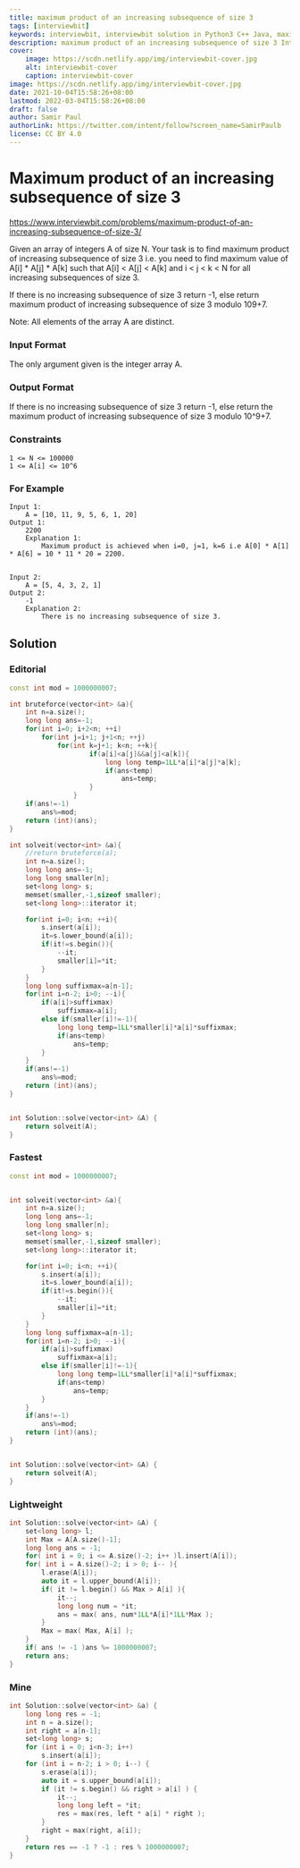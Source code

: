 ```yaml
---
title: maximum product of an increasing subsequence of size 3
tags: [interviewbit]
keywords: interviewbit, interviewbit solution in Python3 C++ Java, maximum product of an increasing subsequence of size 3 solution
description: maximum product of an increasing subsequence of size 3 Interviewbit Solution Explained
cover:
    image: https://scdn.netlify.app/img/interviewbit-cover.jpg
    alt: interviewbit-cover
    caption: interviewbit-cover
image: https://scdn.netlify.app/img/interviewbit-cover.jpg
date: 2021-10-04T15:58:26+08:00
lastmod: 2022-03-04T15:58:26+08:00
draft: false
author: Samir Paul
authorLink: https://twitter.com/intent/follow?screen_name=SamirPaulb
license: CC BY 4.0
---
```


# Maximum product of an increasing subsequence of size 3

https://www.interviewbit.com/problems/maximum-product-of-an-increasing-subsequence-of-size-3/

Given an array of integers A of size N. 
Your task is to find maximum product of increasing subsequence of size 3 
i.e. you need to find maximum value of A[i] * A[j] * A[k] such that A[i] < A[j] < A[k] and i < j < k < N for all 
increasing subsequences of size 3.

If there is no increasing subsequence of size 3 return -1, 
else return maximum product of increasing subsequence of size 3 modulo 109+7.

Note: All elements of the array A are distinct.

### Input Format

The only argument given is the integer array A.

### Output Format

If there is no increasing subsequence of size 3 return -1, 
else return the maximum product of increasing subsequence of size 3 modulo 10^9+7.

### Constraints

```
1 <= N <= 100000
1 <= A[i] <= 10^6 
```
### For Example

```
Input 1:
    A = [10, 11, 9, 5, 6, 1, 20]
Output 1:
    2200
    Explanation 1:
        Maximum product is achieved when i=0, j=1, k=6 i.e A[0] * A[1] * A[6] = 10 * 11 * 20 = 2200.
        

Input 2:
    A = [5, 4, 3, 2, 1]
Output 2:
    -1
    Explanation 2:
        There is no increasing subsequence of size 3.
```

## Solution

### Editorial
```cpp
const int mod = 1000000007;

int bruteforce(vector<int> &a){
    int n=a.size();
    long long ans=-1;
    for(int i=0; i+2<n; ++i)
        for(int j=i+1; j+1<n; ++j)
            for(int k=j+1; k<n; ++k){
                    if(a[i]<a[j]&&a[j]<a[k]){
                        long long temp=1LL*a[i]*a[j]*a[k];
                        if(ans<temp)
                            ans=temp;
                    }
                }
    if(ans!=-1)
        ans%=mod;
    return (int)(ans);
}

int solveit(vector<int> &a){
    //return bruteforce(a);
    int n=a.size();
    long long ans=-1;
    long long smaller[n];
    set<long long> s;
    memset(smaller,-1,sizeof smaller);
    set<long long>::iterator it;

    for(int i=0; i<n; ++i){
        s.insert(a[i]);
        it=s.lower_bound(a[i]);
        if(it!=s.begin()){
            --it;
            smaller[i]=*it;
        }
    }
    long long suffixmax=a[n-1];
    for(int i=n-2; i>0; --i){
        if(a[i]>suffixmax)
            suffixmax=a[i];
        else if(smaller[i]!=-1){
            long long temp=1LL*smaller[i]*a[i]*suffixmax;
            if(ans<temp)
                ans=temp;
        }
    }
    if(ans!=-1)
        ans%=mod;
    return (int)(ans);
}


int Solution::solve(vector<int> &A) {
    return solveit(A);
}
```

### Fastest
```cpp
const int mod = 1000000007;


int solveit(vector<int> &a){
    int n=a.size();
    long long ans=-1;
    long long smaller[n];
    set<long long> s;
    memset(smaller,-1,sizeof smaller);
    set<long long>::iterator it;

    for(int i=0; i<n; ++i){
        s.insert(a[i]);
        it=s.lower_bound(a[i]);
        if(it!=s.begin()){
            --it;
            smaller[i]=*it;
        }
    }
    long long suffixmax=a[n-1];
    for(int i=n-2; i>0; --i){
        if(a[i]>suffixmax)
            suffixmax=a[i];
        else if(smaller[i]!=-1){
            long long temp=1LL*smaller[i]*a[i]*suffixmax;
            if(ans<temp)
                ans=temp;
        }
    }
    if(ans!=-1)
        ans%=mod;
    return (int)(ans);
}


int Solution::solve(vector<int> &A) {
    return solveit(A);
}
```

### Lightweight
```cpp
int Solution::solve(vector<int> &A) {
    set<long long> l;
    int Max = A[A.size()-1];
    long long ans = -1;
    for( int i = 0; i <= A.size()-2; i++ )l.insert(A[i]);
    for( int i = A.size()-2; i > 0; i-- ){
        l.erase(A[i]);
        auto it = l.upper_bound(A[i]);
        if( it != l.begin() && Max > A[i] ){
            it--;
            long long num = *it;
            ans = max( ans, num*1LL*A[i]*1LL*Max );
        }
        Max = max( Max, A[i] );
    }
    if( ans != -1 )ans %= 1000000007;
    return ans;
}
```

### Mine
```cpp
int Solution::solve(vector<int> &a) {
    long long res = -1;
    int n = a.size();
    int right = a[n-1];    
    set<long long> s;
    for (int i = 0; i<n-3; i++)
        s.insert(a[i]);
    for (int i = n-2; i > 0; i--) {
        s.erase(a[i]);
        auto it = s.upper_bound(a[i]);
        if (it != s.begin() && right > a[i] ) {
            it--;
            long long left = *it;
            res = max(res, left * a[i] * right );
        }
        right = max(right, a[i]);
    }
    return res == -1 ? -1 : res % 1000000007;
}
```

